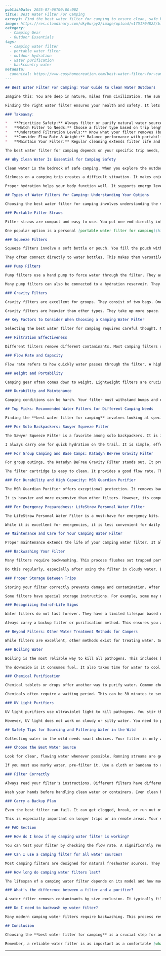 ```markdown
---
publishDate: 2025-07-06T00:00:00Z
title: Best Water Filter For Camping
excerpt: Find the best water filter for camping to ensure clean, safe hydration outdoors. Learn about types, features, and top models for your next adventure.
image: https://res.cloudinary.com/dky6urpy2/image/upload/v1751704822/blog_image_1751704821_xkwn8s.webp
category:
  - Camping Gear
  - Outdoor Essentials
tags:
  - camping water filter
  - portable water filter
  - outdoor hydration
  - water purification
  - backcountry water
metadata:
  canonical: https://www.cosyhomecreation.com/best-water-filter-for-camping
---

## Best Water Filter For Camping: Your Guide to Clean Water Outdoors

Imagine this: You are deep in nature, miles from civilization. The sun is setting, and you feel thirsty. A clear stream flows nearby, but is its water safe to drink? Access to clean, safe drinking water is vital for any outdoor adventure. Without proper hydration, a fun trip can quickly turn into a serious situation. This is where the **best water filter for camping** becomes an essential piece of gear.

Finding the right water filter ensures your health and safety. It lets you drink from natural sources with confidence. This guide will help you understand different filter types. We will cover important features and recommend top models. Prepare for your next trip knowing you have clean water.

### Takeaway:

*   **Prioritize Safety:** Always filter or purify natural water sources.
*   **Match Filter to Needs:** Choose a filter type based on trip length and group size.
*   **Understand Filtration Levels:** Know what your filter removes (bacteria, viruses, protozoa).
*   **Consider Flow Rate & Weight:** Balance performance with portability.
*   **Maintain Your Filter:** Regular cleaning extends filter life and ensures effectiveness.

The best water filter for camping depends on your specific trip needs, including group size, water source type, and desired portability. Generally, a portable filter straw, pump filter, or gravity filter offers reliable protection against common waterborne pathogens, ensuring safe drinking water in the wilderness.

## Why Clean Water Is Essential for Camping Safety

Clean water is the bedrock of safe camping. When you explore the outdoors, your body needs proper hydration. Drinking unsafe water can cause serious illness. Bacteria, viruses, and parasites exist in natural water sources. These tiny organisms cause conditions like giardiasis or cholera. They lead to severe dehydration and sickness.

Sickness on a camping trip creates a difficult situation. It makes enjoying nature impossible. It can also pose a serious health risk. Having a reliable water filter prevents these problems. You can drink from streams, lakes, or rivers. This freedom means you carry less water from home. It also ensures safety when finding new sources.

Proper hydration helps your body function well. It supports energy levels and clear thinking. This is important for navigating trails or setting up camp. A good water filter allows continuous access to safe water. This makes your outdoor experience much better. It lets you focus on adventure, not worry.

## Types of Water Filters for Camping: Understanding Your Options

Choosing the best water filter for camping involves understanding the various types available. Each type offers distinct benefits. Your choice depends on your camping style and water needs. Knowing the differences helps you pick wisely.

### Portable Filter Straws

Filter straws are compact and easy to use. You put one end directly into a water source. You then sip through the straw. These filters are very lightweight. They remove bacteria and protozoa effectively. However, they do not remove viruses. They are best for solo day trips or emergency kits.

One popular option is a personal [portable water filter for camping](https://cosyhomecreation.com/best-portable-water-filter-for-camping) straw. This item offers immediate access to filtered water. It fits easily in a pocket. This makes it a convenient choice for hikers.

### Squeeze Filters

Squeeze filters involve a soft bottle or pouch. You fill the pouch with dirty water. Then you squeeze the water through the filter. The filtered water collects in another container or you drink it directly. These are often small and light. They offer a good balance of portability and capacity. Squeeze filters are suitable for solo campers or small groups.

They often connect directly to water bottles. This makes them versatile. They are simple to use in many outdoor settings. Look for models with good flow rates.

### Pump Filters

Pump filters use a hand pump to force water through the filter. They are more durable than squeeze filters. They can process larger volumes of water quickly. Pump filters usually connect to a hose. One end goes in the water source, the other delivers clean water. This makes them good for groups or longer trips.

Many pump filters can also be connected to a hydration reservoir. They require some effort to operate. However, they provide reliable clean water. These filters are good for cloudy water sources.

### Gravity Filters

Gravity filters are excellent for groups. They consist of two bags. One bag holds dirty water. The water then flows by gravity through a filter into a clean water bag. This system requires no pumping. It allows you to process a large amount of water passively. You hang the dirty water bag from a tree.

Gravity filters are heavier than other types. They take up more space. They are ideal for base camps or group camping trips. These filters reduce effort. They provide plenty of clean water for cooking and drinking.

## Key Factors to Consider When Choosing a Camping Water Filter

Selecting the best water filter for camping requires careful thought. Many factors influence performance and suitability. Consider these points before you buy. Your specific camping needs guide your decision.

### Filtration Effectiveness

Different filters remove different contaminants. Most camping filters remove bacteria and protozoa. These include E. coli, Giardia, and Cryptosporidium. Some advanced filters also remove viruses. Viruses are smaller and harder to filter. Check the filter specifications carefully. If you travel internationally, a filter that removes viruses is critical. Some filters, known as purifiers, target viruses specifically. It is important to know the difference between a filter and a [best filter for water purifier](https://cosyhomecreation.com/best-filter-for-water-purifier). Purifiers typically offer a higher level of protection.

### Flow Rate and Capacity

Flow rate refers to how quickly water passes through the filter. A higher flow rate means less waiting. This is important for groups or when you need water fast. Capacity indicates how much water the filter can process before needing a cartridge replacement. Consider your group size and trip length. A solo hiker might need less capacity than a family. Matching capacity to your trip helps ensure you have enough clean water.

### Weight and Portability

Camping gear often comes down to weight. Lightweight filters are crucial for backpacking. Heavy filters suit car camping better. Consider the size of the filter too. Does it fit easily in your pack? Some filters are designed for ultralight trips. Others offer more features but add bulk. Think about how far you will carry it. A compact design saves valuable pack space.

### Durability and Maintenance

Camping conditions can be harsh. Your filter must withstand bumps and drops. Look for models made from sturdy materials. Ease of maintenance is also important. Many filters require backwashing to clean them. This prevents clogging and extends filter life. Some filters have replaceable cartridges. Know how to properly care for your filter. Regular maintenance ensures its reliability for many trips.

## Top Picks: Recommended Water Filters for Different Camping Needs

Finding the **best water filter for camping** involves looking at specific models. Different filters excel in different situations. Here are some top recommendations for various camping styles. These choices balance performance, ease of use, and durability.

### For Solo Backpackers: Sawyer Squeeze Filter

The Sawyer Squeeze Filter is a favorite among solo backpackers. It is incredibly lightweight and compact. You can roll it up and store it anywhere. It attaches to standard water bottles or pouches. The filter removes bacteria and protozoa. Its flow rate is good. You can easily backwash it in the field. This helps maintain a good flow.

I always carry one for quick hydration on the trail. It is simple, effective, and reliable. This makes it an ideal [portable water filter for camping](https://cosyhomecreation.com/best-portable-water-filter-for-camping) when every ounce counts. It is truly a top pick for minimalists.

### For Group Camping and Base Camps: Katadyn BeFree Gravity Filter

For group outings, the Katadyn BeFree Gravity Filter stands out. It processes large volumes of water without effort. Just fill the dirty water bag and hang it. Gravity does the rest. It provides safe water for drinking, cooking, and washing. This system saves time and energy. It frees you up for other camp tasks.

The filter cartridge is easy to clean. It provides a good flow rate. This makes it perfect for a family camping trip. It ensures everyone stays hydrated easily. It is also good for a base camp setup.

### For Durability and High Capacity: MSR Guardian Purifier

The MSR Guardian Purifier offers exceptional protection. It removes bacteria, protozoa, and viruses. This makes it suitable for all water sources, even in areas with high contamination risk. Its robust design withstands heavy use. It provides a high flow rate with a pump mechanism. This purifier is built for demanding environments.

It is heavier and more expensive than other filters. However, its comprehensive protection offers peace of mind. This makes it an excellent choice for serious adventurers. It is also good for international travel. This provides the highest level of safety.

### For Emergency Preparedness: LifeStraw Personal Water Filter

The LifeStraw Personal Water Filter is a must-have for emergency kits. It is a simple straw filter. You drink directly from the water source. It removes bacteria and protozoa. It is extremely compact and lightweight. This makes it easy to store in a backpack or car. It is a great backup option.

While it is excellent for emergencies, it is less convenient for daily use. You cannot collect water with it. However, for immediate, personal hydration, it is unparalleled. It is a smart addition to any safety kit.

## Maintenance and Care for Your Camping Water Filter

Proper maintenance extends the life of your camping water filter. It also ensures the filter works effectively. Neglecting care can lead to clogging or reduced performance. Clean filters produce clean water.

### Backwashing Your Filter

Many filters require backwashing. This process flushes out trapped particles. It restores the filter's flow rate. Always follow the manufacturer's instructions. For example, squeeze filters often come with a syringe for backwashing. You push clean water back through the filter. This cleans the filter membranes.

Do this regularly, especially after using the filter in cloudy water. Backwashing prevents permanent clogging. It ensures your filter lasts for many trips. A clean filter works best.

### Proper Storage Between Trips

Storing your filter correctly prevents damage and contamination. After each trip, clean your filter thoroughly. Make sure it is completely dry before storage. Water left inside can freeze and crack the filter. It can also promote mold growth. Store filters in a cool, dry place. Keep them away from direct sunlight.

Some filters have special storage instructions. For example, some may need to be stored wet or in a specific solution. Always check your filter's manual. Good storage practices extend the filter's life.

### Recognizing End-of-Life Signs

Water filters do not last forever. They have a limited lifespan based on processed volume. The flow rate will slow down significantly. This is a common sign. The water may also start to taste strange. This indicates the filter media is worn out. Do not rely on a filter past its recommended capacity.

Always carry a backup filter or purification method. This ensures you are never without safe water. Replace cartridges when needed. Knowing when to replace your filter is key for safety.

## Beyond Filters: Other Water Treatment Methods for Campers

While filters are excellent, other methods exist for treating water. Sometimes a filter alone is not enough. Combining methods provides extra safety. These methods offer different levels of protection.

### Boiling Water

Boiling is the most reliable way to kill all pathogens. This includes bacteria, viruses, and protozoa. Bring water to a rolling boil for at least one minute. At higher altitudes (above 6,500 feet or 2,000 meters), boil for three minutes. Boiling is simple and effective. It requires a heat source and a pot.

The downside is it consumes fuel. It also takes time for water to cool. Boiling does not remove sediment or chemicals. Use this method when you have time and fuel.

### Chemical Purification

Chemical tablets or drops offer another way to purify water. Common chemicals include chlorine dioxide or iodine. These chemicals kill bacteria, viruses, and protozoa. They are lightweight and easy to carry. They are a good backup to a filter. Or use them when you need to treat large volumes of water.

Chemicals often require a waiting period. This can be 30 minutes to several hours. They can also leave an aftertaste. Iodine is not recommended for pregnant women or people with thyroid conditions. Always follow product instructions carefully.

### UV Light Purifiers

UV light purifiers use ultraviolet light to kill pathogens. You stir the UV light wand in a water bottle. The light disrupts the DNA of bacteria, viruses, and protozoa. This prevents them from reproducing. UV purifiers are fast and leave no taste. They are also effective against viruses.

However, UV light does not work on cloudy or silty water. You need to pre-filter such water first. They also rely on batteries. Make sure to carry spare batteries. UV purifiers are a good choice for clear water sources.

## Safety Tips for Sourcing and Filtering Water in the Wild

Collecting water in the wild needs smart choices. Your filter is only as good as the water you put through it. Follow these tips to maximize safety and filter life. This helps you get the [best water filter for camping](https://cosyhomecreation.com/best-portable-water-filter-for-camping) experience.

### Choose the Best Water Source

Look for clear, flowing water whenever possible. Running streams are generally better than stagnant ponds. Avoid water near human settlements or livestock. Animal carcasses upstream also contaminate water. Collect water from the top of the water column. Avoid stirring up sediment from the bottom.

If you must use murky water, pre-filter it. Use a cloth or bandana to remove large particles. This protects your filter from clogging. Choosing a good source extends the life of your filter.

### Filter Correctly

Always read your filter's instructions. Different filters have different methods. Ensure a clean and dirty side for your filter. Prevent cross-contamination. Do not let dirty water touch the clean output area. Use separate containers for untreated and treated water. Mark them clearly.

Wash your hands before handling clean water or containers. Even clean hands help prevent contamination. Proper technique guarantees safe drinking water.

### Carry a Backup Plan

Even the best filter can fail. It can get clogged, break, or run out of capacity. Always carry a backup purification method. This could be chemical tablets, a small bottle of iodine, or a second filter. Having a backup ensures you are never without safe drinking water.

This is especially important on longer trips or in remote areas. Your safety depends on it. Be prepared for unexpected events. A little extra planning goes a long way.

## FAQ Section

### How do I know if my camping water filter is working?

You can test your filter by checking the flow rate. A significantly reduced flow rate indicates clogging or nearing end-of-life. You should also watch for changes in water taste or clarity. If the water tastes bad or looks cloudy after filtering, the filter may not be working. Some filters have indicators for replacement.

### Can I use a camping filter for all water sources?

Most camping filters are designed for natural freshwater sources. They remove bacteria and protozoa. Some advanced purifiers also remove viruses. However, no camping filter removes chemicals, heavy metals, or dissolved solids. Avoid industrial runoff or visibly contaminated water. Always understand your filter's limitations.

### How long do camping water filters last?

The lifespan of a camping water filter depends on its model and how much water it processes. Manufacturers specify a total capacity, often in liters. For example, some last 1,000 liters, others 100,000 liters. Filter life also depends on water turbidity. Murky water clogs filters faster. Regular backwashing extends filter life.

### What's the difference between a filter and a purifier?

A water filter removes contaminants by size exclusion. It typically filters out bacteria, protozoa, and sediment. A water purifier goes a step further. Purifiers remove viruses in addition to bacteria and protozoa. Viruses are much smaller than bacteria. Purifiers use chemicals, UV light, or extremely fine membranes.

### Do I need to backwash my water filter?

Many modern camping water filters require backwashing. This process reverses the water flow. It pushes trapped particles off the filter membrane. Backwashing helps maintain a good flow rate. It also extends the overall life of the filter cartridge. Always follow the manufacturer's specific backwashing instructions.

## Conclusion

Choosing the **best water filter for camping** is a crucial step for any outdoor enthusiast. It ensures your safety and comfort in the wilderness. We explored different filter types, from lightweight straws to robust gravity systems. We discussed essential factors like filtration effectiveness, flow rate, and durability. Proper maintenance keeps your filter performing optimally for many trips.

Remember, a reliable water filter is as important as a comfortable [what mattress for camping](https://cosyhomecreation.com/what-mattress-for-camping) or a sharp [best knife for camping](https://cosyhomecreation.com/best-knife-for-camping). Always choose a filter that fits your specific needs. Understand its capabilities and limitations. Pair it with good water sourcing practices and a backup method. By prioritizing clean water, you can fully enjoy your time outdoors. Stay hydrated, stay safe, and make every camping trip a success.
```
- - - - - - - - - - - - - - - - - - - - - - - - - - - - - - - - - - - - - - - - - - - - - - - - - - - - - - - - - - - - - - - - - - - - - - - - - - - - - - - - - - - - - - - - - - - - - - - - - - - - - - - - - - - - - - - - - - - - - - - - - - - - - - - - - - - - - - - - - - - - - - - - - - - - - - - - - - - - - - - - - - - - - - - - - - - - - - - - - - - - - - - - - - - - - - - - - - - - - - - - - - - - - - - - - - - - - - - - - - - - - - - - - - - - - - - - - - - - - - - - - - - - - - - - - - - - - - - - - - - - - - - - - - - - - - - - - - - - - - - - - - - - - - - - - - - - - - - - - - - - - - - - - - - - - - - - - - - - - - - - - - - - - - - - - - - - - - - - - - - - - - - - - - - - - - - - - - - - - - - - - - - - - - - - - - - - - - - - - - - - - - - - - - - - - - - - - - - - - - - - - - - - - - - - - - - - - - - - - - - - - - - - - - - - - - - - - - - - - - - - - - - - - - - - - - - - - - - - - - - - - - - - - - - - - - - - - - - - - - - - - - - - - - - - - - - - - - - - - - - - - - - - - - - - - - - - - - - - - - - - - - - - - - - - - - - - - - - - - - - - - - - - - - - - - - - - - - - - - - - - - - - - - - - - - - - - - - - - - - - - - - - - - - - - - - - - - - - - - - - - - - - - - - - - - - - - - - - - - - - - - - - - - - - - - - - - - - - - - - - - - - - - - - - - - - - - - - - - - - - - - - - - - - - - - - - - - - - - - - - - - - - - - - - - - - - - - - - - - - - - - - - - - - - - - - - - - - - - - - - - - - - - - - - - - - - - - - - - - - - - - - - - - - - - - - - - - - - - - - - - - - - - - - - - - - - - - - - - - - - - - - - - - - - - - - - - - - - - - - - - - - - - - - - - - - - - - - - - - - - - - - - - - - - - - - - - - - - - - - - - - - - - - - - - - - - - - - - - - - - - - - - - - - - - - - - - - - - - - - - - - - - - - - - - - - - - - - - - - - - - - - - - - - - - - - - - - - - - - - - - - - - - - - - - - - - - - - - - - - - - - - - - - - - - - - - - - - - - - - - - - - - - - - - - - - - - - - - - - - - - - - - - - - - - - - - - - - - - - - - - - - - - - - - - - - - - - - - - - - - - - - - - - - - - - - - - - - - - - - - - - - - - - - - - - - - - - - - - - - - - - - - - - - - - - - - - - - - - - - - - - - - - - - - - - - - - - - - - - - - - - - - - - - - - - - - - - - - - - - - - - - - - - - - - - - - - - - - - - - - - - - - - - - - - - - - - - - - - - - - - - - - - - - - - - - - - - - - - - - - - - - - - - - - - - - - - - - - - - - - - - - - - - - - - - - - - - - - - - - - - - - - - - - - - - - - - - - - - - - - - - - - - - - - - - - - - - - - - - - - - - - - - - - - - - - - - - - - - - - - - - - - - - - - - - - - - - - - - - - - - - - - - - - - - - - - - - - - - - - - - - - - - - - - - - - - - - - - - - - - - - - - - - - - - - - - - - - - - - - - - - - - - - - - - - - - - - - - - - - - - - - - - - - - - - - - - - - - - - - - - - - - - - - - - - - - - - - - - - - - - - - - - - - - - - - - - - - - - - - - - - - - - - - - - - - - - - - - - - - - - - - - - - - - - - - - - - - - - - - - - - - - - - - - - - - - - - - - - - - - - - - - - - - - - - - - - - - - - - - - - - - - - - - - - - - - - - - - - - - - - - - - - - - - - - - - - - - - - - - - - - - - - - - - - - - - - - - - - - - - - - - - - - - - - - - - - - - - - - - - - - - - - - - - - - - - - - - - - - - - - - - - - - - - - - - - - - - - - - - - - - - - - - - - - - - - - - - - - - - - - - - - - - - - - - - - - - - - - - - - - - - - - - - - - - - - - - - - - - - - - - - - - - - - - - - - - - - - - - - - - - - - - - - - - - - - - - - - - - - - - - - - - - - - - - - - - - - - - - - - - - - - - - - - - - - - - - - - - - - - - - - - - - - - - - - - - - - - - - - - - - - - - - - - - - - - - - - - - - - - - - - - - - - - - - - - - - - - - - - - - - - - - - - - - - - - - - - - - - - - - - - - - - - - - - - - - - - - - - - - - - - - - - - - - - - - - - - - - - - - - - - - - - - - - - - - - - - - - - - - - - - - - - - - - - - - - - - - - - - - -